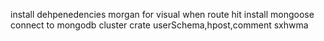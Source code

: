 install dehpenedencies
morgan for visual when route hit
install mongoose connect to mongodb cluster
crate userSchema,hpost,comment sxhwma